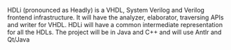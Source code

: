 HDLi (pronounced as Headly) is a VHDL, System Verilog and Verilog frontend infrastructure. It will have the analyzer, elaborator, traversing APIs and writer for VHDL.
HDLi will have a common intermediate representation for all the HDLs.
The project will be in Java and C++ and will use Antlr and Qt/Java